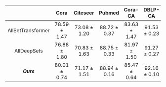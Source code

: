 |                   |     Cora     |   Citeseer   |    Pubmed     |     Cora-CA  |  DBLP-CA     |  ZOO         |  ModelNet40  |  NTU2012     | 
|:-----------------:|:------------:|:------------:| :------------:|:------------:|:------------:|:------------:|:------------:|:------------:|
| AllSetTransformer | 78.59 ± 1.47 | 73.08 ± 1.20 |  88.72 ± 0.37 | 83.63 ± 1.47 | 91.53 ± 0.23 | 97.50 ± 3.59 | 98.20 ± 0.20 | 88.69 ± 1.24 |
|    AllDeepSets    | 76.88 ± 1.80 | 70.83 ± 1.63 |  88.75 ± 0.33 | 81.97 ± 1.50 | 91.27 ± 0.27 | 95.39 ± 4.77 | 96.98 ± 0.26 | 88.09 ± 1.52 |
|     ***Ours***    | 80.01 ± 0.74 | 71.17 ± 1.51 |  88.94 ± 0.16 | 85.47 ± 0.64 | 92.16 ± 0.10 | 95.38 ± 2.31 | 98.54 ± 0.06 | 88.31 ± 0.31 |